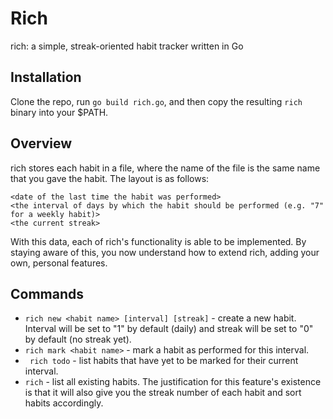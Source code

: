 # Rich
rich: a simple, streak-oriented habit tracker written in Go

## Installation
Clone the repo, run ``go build rich.go``, and then copy the resulting ``rich``
binary into your $PATH.

## Overview
rich stores each habit in a file, where the name of the file is the same name
that you gave the habit. The layout is as follows:
```
<date of the last time the habit was performed>
<the interval of days by which the habit should be performed (e.g. "7" for a weekly habit)>
<the current streak>
```
With this data, each of rich's functionality is able to be implemented.
By staying aware of this, you now understand how to extend rich, adding your own,
personal features.

## Commands
- ``rich new <habit name> [interval] [streak]`` - create a new habit. Interval will be set 
to "1" by default (daily) and streak will be set to "0" by default (no streak yet).
- ``rich mark <habit name>`` - mark a habit as performed for this interval.
- `` rich todo`` - list habits that have yet to be marked for their current interval.
- ``rich`` - list all existing habits. The justification for this feature's existence
is that it will also give you the streak number of each habit and sort habits accordingly.
